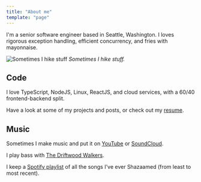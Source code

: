 ```yaml
---
title: "About me"
template: "page"
---
```


I'm a senior software engineer based in Seattle, Washington. I loves rigorous exception handling, efficient concurrency, and fries with mayonnaise.

![Sometimes I hike stuff](/media/personal-1.jpg)
*Sometimes I hike stuff.*

## Code

I love TypeScript, NodeJS, Linux, ReactJS, and cloud services, with a 60/40 frontend-backend split.

Have a look at some of my projects and posts, or check out my [resume](/media/resume.pdf).

## Music

Sometimes I make music and put it on [YouTube](https://www.youtube.com/channel/UCoKNvLs9j6VBtKww7OsZ_rA/) or [SoundCloud](https://soundcloud.com/jonathan-mellman).

I play bass with [The Driftwood Walkers](https://thedriftwoodwalkers.com/).

I keep a [Spotify playlist](https://open.spotify.com/user/1242727868/playlist/74JYIKcLYVjm5oW2tMXNSH?si=lJQYbfEXTbqyjkl9k77gyw) of all the songs I've ever Shazaamed (from least to most recent).
